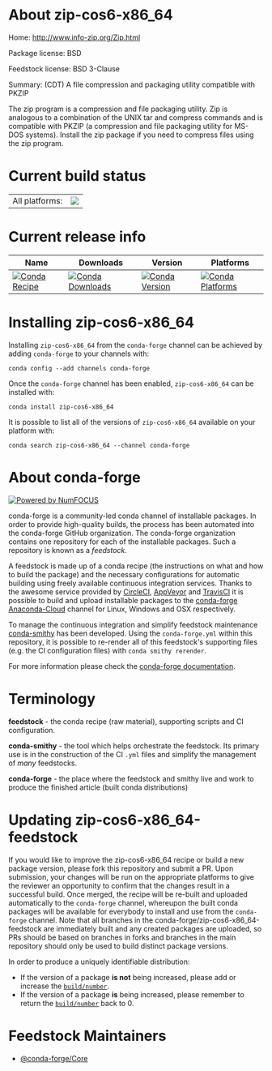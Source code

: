 About zip-cos6-x86_64
=====================

Home: http://www.info-zip.org/Zip.html

Package license: BSD

Feedstock license: BSD 3-Clause

Summary: (CDT) A file compression and packaging utility compatible with PKZIP

The zip program is a compression and file packaging utility.  Zip is analogous
to a combination of the UNIX tar and compress commands and is compatible with
PKZIP (a compression and file packaging utility for MS-DOS systems).  Install
the zip package if you need to compress files using the zip program.


Current build status
====================


<table><tr><td>All platforms:</td>
    <td>
      <a href="https://dev.azure.com/conda-forge/feedstock-builds/_build/latest?definitionId=10148&branchName=master">
        <img src="https://dev.azure.com/conda-forge/feedstock-builds/_apis/build/status/zip-cos6-x86_64-feedstock?branchName=master">
      </a>
    </td>
  </tr>
</table>

Current release info
====================

| Name | Downloads | Version | Platforms |
| --- | --- | --- | --- |
| [![Conda Recipe](https://img.shields.io/badge/recipe-zip--cos6--x86_64-green.svg)](https://anaconda.org/conda-forge/zip-cos6-x86_64) | [![Conda Downloads](https://img.shields.io/conda/dn/conda-forge/zip-cos6-x86_64.svg)](https://anaconda.org/conda-forge/zip-cos6-x86_64) | [![Conda Version](https://img.shields.io/conda/vn/conda-forge/zip-cos6-x86_64.svg)](https://anaconda.org/conda-forge/zip-cos6-x86_64) | [![Conda Platforms](https://img.shields.io/conda/pn/conda-forge/zip-cos6-x86_64.svg)](https://anaconda.org/conda-forge/zip-cos6-x86_64) |

Installing zip-cos6-x86_64
==========================

Installing `zip-cos6-x86_64` from the `conda-forge` channel can be achieved by adding `conda-forge` to your channels with:

```
conda config --add channels conda-forge
```

Once the `conda-forge` channel has been enabled, `zip-cos6-x86_64` can be installed with:

```
conda install zip-cos6-x86_64
```

It is possible to list all of the versions of `zip-cos6-x86_64` available on your platform with:

```
conda search zip-cos6-x86_64 --channel conda-forge
```


About conda-forge
=================

[![Powered by NumFOCUS](https://img.shields.io/badge/powered%20by-NumFOCUS-orange.svg?style=flat&colorA=E1523D&colorB=007D8A)](http://numfocus.org)

conda-forge is a community-led conda channel of installable packages.
In order to provide high-quality builds, the process has been automated into the
conda-forge GitHub organization. The conda-forge organization contains one repository
for each of the installable packages. Such a repository is known as a *feedstock*.

A feedstock is made up of a conda recipe (the instructions on what and how to build
the package) and the necessary configurations for automatic building using freely
available continuous integration services. Thanks to the awesome service provided by
[CircleCI](https://circleci.com/), [AppVeyor](https://www.appveyor.com/)
and [TravisCI](https://travis-ci.com/) it is possible to build and upload installable
packages to the [conda-forge](https://anaconda.org/conda-forge)
[Anaconda-Cloud](https://anaconda.org/) channel for Linux, Windows and OSX respectively.

To manage the continuous integration and simplify feedstock maintenance
[conda-smithy](https://github.com/conda-forge/conda-smithy) has been developed.
Using the ``conda-forge.yml`` within this repository, it is possible to re-render all of
this feedstock's supporting files (e.g. the CI configuration files) with ``conda smithy rerender``.

For more information please check the [conda-forge documentation](https://conda-forge.org/docs/).

Terminology
===========

**feedstock** - the conda recipe (raw material), supporting scripts and CI configuration.

**conda-smithy** - the tool which helps orchestrate the feedstock.
                   Its primary use is in the construction of the CI ``.yml`` files
                   and simplify the management of *many* feedstocks.

**conda-forge** - the place where the feedstock and smithy live and work to
                  produce the finished article (built conda distributions)


Updating zip-cos6-x86_64-feedstock
==================================

If you would like to improve the zip-cos6-x86_64 recipe or build a new
package version, please fork this repository and submit a PR. Upon submission,
your changes will be run on the appropriate platforms to give the reviewer an
opportunity to confirm that the changes result in a successful build. Once
merged, the recipe will be re-built and uploaded automatically to the
`conda-forge` channel, whereupon the built conda packages will be available for
everybody to install and use from the `conda-forge` channel.
Note that all branches in the conda-forge/zip-cos6-x86_64-feedstock are
immediately built and any created packages are uploaded, so PRs should be based
on branches in forks and branches in the main repository should only be used to
build distinct package versions.

In order to produce a uniquely identifiable distribution:
 * If the version of a package **is not** being increased, please add or increase
   the [``build/number``](https://conda.io/docs/user-guide/tasks/build-packages/define-metadata.html#build-number-and-string).
 * If the version of a package **is** being increased, please remember to return
   the [``build/number``](https://conda.io/docs/user-guide/tasks/build-packages/define-metadata.html#build-number-and-string)
   back to 0.

Feedstock Maintainers
=====================

* [@conda-forge/Core](https://github.com/conda-forge/Core/)

